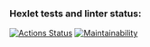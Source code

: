 ### Hexlet tests and linter status:
[![Actions Status](https://github.com/YaroslavGrigoryev/php-project-lvl1/workflows/hexlet-check/badge.svg)](https://github.com/YaroslavGrigoryev/php-project-lvl1/actions)
[![Maintainability](https://api.codeclimate.com/v1/badges/a99a88d28ad37a79dbf6/maintainability)](https://codeclimate.com/github/codeclimate/codeclimate/maintainability)